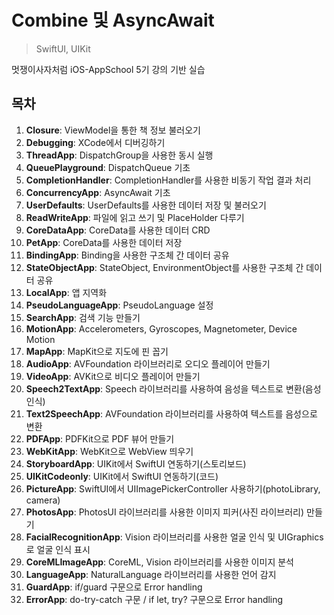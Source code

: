 Combine 및 AsyncAwait
==========
> SwiftUI, UIKit

멋쟁이사자처럼 iOS-AppSchool 5기 강의 기반 실습

## **목차**

1. **Closure**: ViewModel을 통한 책 정보 불러오기
2. **Debugging**: XCode에서 디버깅하기
3. **ThreadApp**: DispatchGroup을 사용한 동시 실행
4. **QueuePlayground**: DispatchQueue 기초
5. **CompletionHandler**: CompletionHandler를 사용한 비동기 작업 결과 처리
6. **ConcurrencyApp**: AsyncAwait 기초
7. **UserDefaults**: UserDefaults를 사용한 데이터 저장 및 불러오기
8. **ReadWriteApp**: 파일에 읽고 쓰기 및 PlaceHolder 다루기
9. **CoreDataApp**: CoreData를 사용한 데이터 CRD
10. **PetApp**: CoreData를 사용한 데이터 저장
11. **BindingApp**: Binding을 사용한 구조체 간 데이터 공유
12. **StateObjectApp**: StateObject, EnvironmentObject를 사용한 구조체 간 데이터 공유
13. **LocalApp**: 앱 지역화
14. **PseudoLanguageApp**: PseudoLanguage 설정
15. **SearchApp**: 검색 기능 만들기
16. **MotionApp**: Accelerometers, Gyroscopes, Magnetometer, Device Motion
17. **MapApp**: MapKit으로 지도에 핀 꼽기
18. **AudioApp**: AVFoundation 라이브러리로 오디오 플레이어 만들기
19. **VideoApp**: AVKit으로 비디오 플레이어 만들기
20. **Speech2TextApp**: Speech 라이브러리를 사용하여 음성을 텍스트로 변환(음성 인식)
21. **Text2SpeechApp**: AVFoundation 라이브러리를 사용하여 텍스트를 음성으로 변환
22. **PDFApp**: PDFKit으로 PDF 뷰어 만들기
23. **WebKitApp**: WebKit으로 WebView 띄우기
24. **StoryboardApp**: UIKit에서 SwiftUI 연동하기(스토리보드)
25. **UIKitCodeonly**: UIKit에서 SwiftUI 연동하기(코드)
26. **PictureApp**: SwiftUI에서 UIImagePickerController 사용하기(photoLibrary, camera)
27. **PhotosApp**: PhotosUI 라이브러리를 사용한 이미지 피커(사진 라이브러리) 만들기
28. **FacialRecognitionApp**: Vision 라이브러리를 사용한 얼굴 인식 및 UIGraphics로 얼굴 인식 표시
29. **CoreMLImageApp**: CoreML, Vision 라이브러리를 사용한 이미지 분석
30. **LanguageApp**: NaturalLanguage 라이브러리를 사용한 언어 감지
31. **GuardApp**: if/guard 구문으로 Error handling
32. **ErrorApp**: do-try-catch 구문 / if let, try? 구문으로 Error handling 
